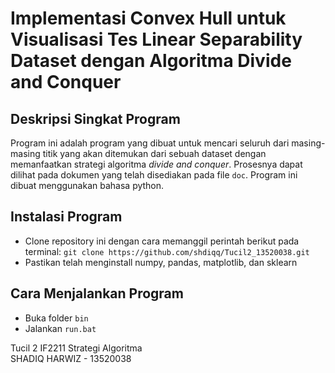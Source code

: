 # Implementasi Convex Hull untuk Visualisasi Tes Linear Separability Dataset dengan Algoritma Divide and Conquer
## Deskripsi Singkat Program
Program ini adalah program yang dibuat untuk mencari seluruh dari masing-masing titik yang akan ditemukan dari sebuah dataset dengan memanfaatkan strategi algoritma _divide and conquer_. Prosesnya dapat dilihat pada dokumen yang telah disediakan pada file `doc`. Program ini dibuat menggunakan bahasa python.

## Instalasi Program
- Clone repository ini dengan cara memanggil perintah berikut pada terminal: `git clone https://github.com/shdiqq/Tucil2_13520038.git`
- Pastikan telah menginstall numpy, pandas, matplotlib, dan sklearn

## Cara Menjalankan Program
- Buka folder `bin`
- Jalankan `run.bat`

Tucil 2 IF2211 Strategi Algoritma   
SHADIQ HARWIZ - 13520038
